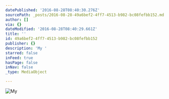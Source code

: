 ```yaml
---
datePublished: '2016-08-28T08:40:30.276Z'
sourcePath: _posts/2016-08-28-49a6bef2-4ff7-4513-b982-bc08fefbb152.md
author: []
via: {}
dateModified: '2016-08-28T08:40:29.661Z'
title: ''
id: 49a6bef2-4ff7-4513-b982-bc08fefbb152
publisher: {}
description: 'My '
starred: false
inFeed: true
hasPage: false
inNav: false
_type: MediaObject

---
```

![My ](https://the-grid-user-content.s3-us-west-2.amazonaws.com/ead0538e-f1c6-4b30-b639-f4ac97e10661.jpg)